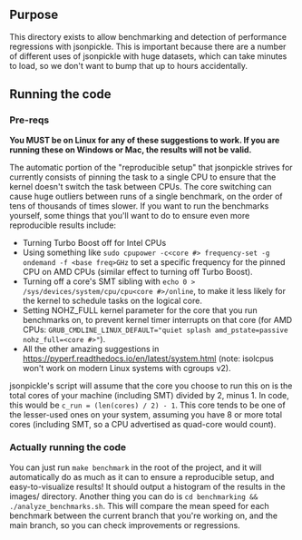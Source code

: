 ## Purpose
This directory exists to allow benchmarking and detection of performance regressions with jsonpickle.
This is important because there are a number of different uses of jsonpickle with huge datasets, which can take minutes to load, so we don't want to bump that up to hours accidentally.

## Running the code
### Pre-reqs
**You MUST be on Linux for any of these suggestions to work. If you are running these on Windows or Mac, the results will not be valid.**

The automatic portion of the "reproducible setup" that jsonpickle strives for currently consists of pinning the task to a single CPU to ensure that the kernel doesn't switch the task between CPUs. 
The core switching can cause huge outliers between runs of a single benchmark, on the order of tens of thousands of times slower.
If you want to run the benchmarks yourself, some things that you'll want to do to ensure even more reproducible results include:
- Turning Turbo Boost off for Intel CPUs
- Using something like ``sudo cpupower -c<core #> frequency-set -g ondemand -f <base freq>GHz`` to set a specific frequency for the pinned CPU on AMD CPUs (similar effect to turning off Turbo Boost).
- Turning off a core's SMT sibling with ``echo 0 > /sys/devices/system/cpu/cpu<core #>/online``, to make it less likely for the kernel to schedule tasks on the logical core.
- Setting NOHZ_FULL kernel parameter for the core that you run benchmarks on, to prevent kernel timer interrupts on that core (for AMD CPUs: ``GRUB_CMDLINE_LINUX_DEFAULT="quiet splash amd_pstate=passive nohz_full=<core #>"``).
- All the other amazing suggestions in https://pyperf.readthedocs.io/en/latest/system.html (note: isolcpus won't work on modern Linux systems with cgroups v2).

jsonpickle's script will assume that the core you choose to run this on is the total cores of your machine (including SMT) divided by 2, minus 1. In code, this would be ``c_run = (len(cores) / 2) - 1``.
This core tends to be one of the lesser-used ones on your system, assuming you have 8 or more total cores (including SMT, so a CPU advertised as quad-core would count).

### Actually running the code
You can just run ``make benchmark`` in the root of the project, and it will automatically do as much as it can to ensure a reproducible setup, and easy-to-visualize results! It should output a histogram of the results in the images/ directory.
Another thing you can do is ``cd benchmarking && ./analyze_benchmarks.sh``. This will compare the mean speed for each benchmark between the current branch that you're working on, and the main branch, so you can check improvements or regressions.
